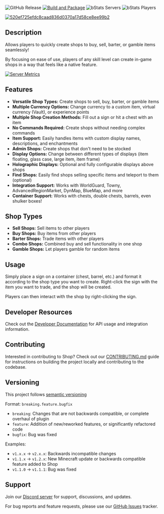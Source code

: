 ![GitHub Release](https://img.shields.io/github/v/release/snowgears/Shop) [![Build and Package](https://github.com/snowgears/Shop/actions/workflows/build.yml/badge.svg)](https://github.com/snowgears/Shop/actions/workflows/build.yml) ![bStats Servers](https://img.shields.io/bstats/servers/25211) ![bStats Players](https://img.shields.io/bstats/players/25211) 

[![520ef725efdc8caad836d0370a17d58ce8ee99b2](https://github.com/user-attachments/assets/075aaff3-2328-4672-89af-32bc86ec3fcd)](https://www.spigotmc.org/resources/shop-the-intuitive-shop-plugin.9628/)

## Description
Allows players to quickly create shops to buy, sell, barter, or gamble items seamlessly!

By focusing on ease of use, players of any skill level can create in-game shops in a way that feels like a native feature.

[![Server Metrics](https://bstats.org/signatures/bukkit/shop-the-intuitive-shop-plugin.svg)](https://bstats.org/plugin/bukkit/shop-the-intuitive-shop-plugin/25211)

## Features
- **Versatile Shop Types:** Create shops to sell, buy, barter, or gamble items
- **Multiple Currency Options:** Change currency to a custom item, virtual currency (Vault), or experience points
- **Multiple Shop Creation Methods:** Fill out a sign or hit a chest with an item
- **No Commands Required:** Create shops without needing complex commands
- **Item Support:** Easily handles items with custom display names, descriptions, and enchantments
- **Admin Shops:** Create shops that don't need to be stocked
- **Display Options:** Change between different types of displays (item floating, glass case, large item, item frame)
- **Holographic Displays:** Optional and fully configurable displays above shops
- **Find Shops:** Easily find shops selling specific items and teleport to them (optional)
- **Integration Support:** Works with WorldGuard, Towny, AdvancedRegionMarket, DynMap, BlueMap, and more
- **Container Support:** Works with chests, double chests, barrels, even shulker boxes!

## Shop Types
- **Sell Shops:** Sell items to other players
- **Buy Shops:** Buy items from other players
- **Barter Shops:** Trade items with other players
- **Combo Shops:** Combined buy and sell functionality in one shop
- **Gamble Shops:** Let players gamble for random items

## Usage
Simply place a sign on a container (chest, barrel, etc.) and format it according to the shop type you want to create. Right-click the sign with the item you want to trade, and the shop will be created.

Players can then interact with the shop by right-clicking the sign.

## Developer Resources
Check out the [Developer Documentation](https://www.spigotmc.org/wiki/shop-developer-wiki/) for API usage and integration information.

## Contributing
Interested in contributing to Shop? Check out our [CONTRIBUTING.md](CONTRIBUTING.md) guide for instructions on building the project locally and contributing to the codebase.

## Versioning
This project follows [semantic versioning](https://semver.org/)

Format: `breaking.feature.bugfix`
- `breaking`: Changes that are not backwards compatible, or complete overhaul of plugin
- `feature`: Addition of new/reworked features, or significantly refactored code
- `bugfix`: Bug was fixed

Examples:
- `v1.x.x` -> `v2.x.x`: Backwards incompatible changes
- `v1.1.x` -> `v1.2.x`: New Minecraft update or backwards compatible feature added to Shop
- `v1.1.0` -> `v1.1.1`: Bug was fixed

## Support
Join our [Discord server](https://discord.gg/GpSwEWS) for support, discussions, and updates.

For bug reports and feature requests, please use our [GitHub Issues](https://github.com/snowgears/shopbugs/issues) tracker.
